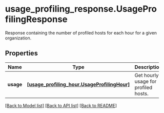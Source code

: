# usage_profiling_response.UsageProfilingResponse

Response containing the number of profiled hosts for each hour for a given organization.
## Properties
Name | Type | Description | Notes
------------ | ------------- | ------------- | -------------
**usage** | [**[usage_profiling_hour.UsageProfilingHour]**](UsageProfilingHour.md) | Get hourly usage for profiled hosts. | [optional] 

[[Back to Model list]](README.md#documentation-for-models) [[Back to API list]](README.md#documentation-for-api-endpoints) [[Back to README]](README.md)


